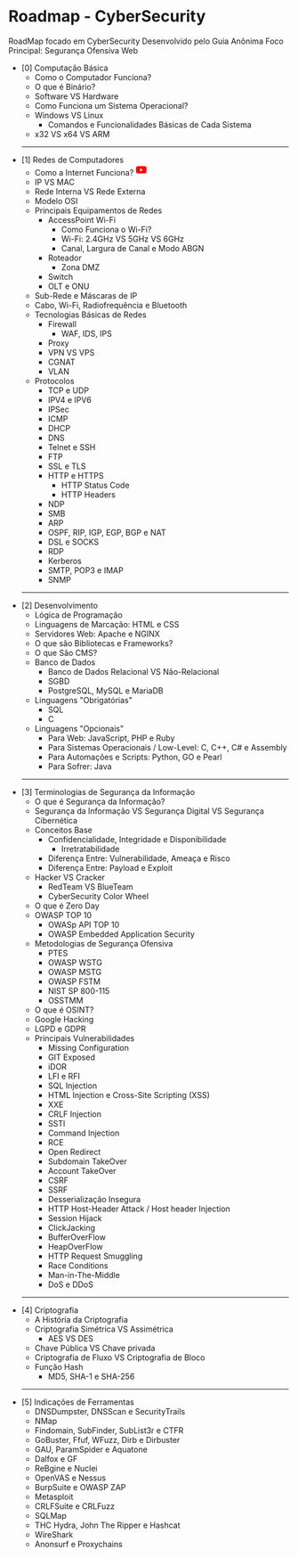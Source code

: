 # Roadmap - CyberSecurity
RoadMap focado em CyberSecurity Desenvolvido pelo Guia Anônima
Foco Principal: Segurança Ofensiva Web

* [0] Computação Básica
  * Como o Computador Funciona?
  * O que é Binário?
  * Software VS Hardware
  * Como Funciona um Sistema Operacional?
  * Windows VS Linux
    * Comandos e Funcionalidades Básicas de Cada Sistema
  * x32 VS x64 VS ARM
  ---
* [1] Redes de Computadores
  * Como a Internet Funciona? <a href="https://guiaanonima.com" target="_blank"> <img src="/assets/icon-youtube.png" width="20" height="20" /></a>
  * IP VS MAC
  * Rede Interna VS Rede Externa
  * Modelo OSI
  * Principais Equipamentos de Redes
    * AccessPoint Wi-Fi
      * Como Funciona o Wi-Fi?
      * Wi-Fi: 2.4GHz VS 5GHz VS 6GHz
      * Canal, Largura de Canal e Modo ABGN
    * Roteador
      * Zona DMZ
    * Switch
    * OLT e ONU
  * Sub-Rede e Máscaras de IP
  * Cabo, Wi-Fi, Radiofrequência e Bluetooth
  * Tecnologias Básicas de Redes
    * Firewall
      * WAF, IDS, IPS
    * Proxy
    * VPN VS VPS
    * CGNAT
    * VLAN
  * Protocolos
    * TCP e UDP
    * IPV4 e IPV6
    * IPSec
    * ICMP
    * DHCP
    * DNS
    * Telnet e SSH
    * FTP
    * SSL e TLS
    * HTTP e HTTPS
      * HTTP Status Code
      * HTTP Headers
    * NDP
    * SMB
    * ARP
    * OSPF, RIP, IGP, EGP, BGP e NAT
    * DSL e SOCKS
    * RDP
    * Kerberos
    * SMTP, POP3 e IMAP
    * SNMP
  ---
* [2] Desenvolvimento
  * Lógica de Programação
  * Linguagens de Marcação: HTML e CSS
  * Servidores Web: Apache e NGINX
  * O que são Bibliotecas e Frameworks?
  * O que São CMS?
  * Banco de Dados
    * Banco de Dados Relacional VS Não-Relacional
    * SGBD
    * PostgreSQL, MySQL e MariaDB
  * Linguagens "Obrigatórias"
    * SQL
    * C
  * Linguagens "Opcionais"
    * Para Web: JavaScript, PHP e Ruby
    * Para Sistemas Operacionais / Low-Level: C, C++, C# e Assembly
    * Para Automações e Scripts: Python, GO e Pearl
    * Para Sofrer: Java
  ---
* [3] Terminologias de Segurança da Informação
  * O que é Segurança da Informação?
  * Segurança da Informação VS Segurança Digital VS Segurança Cibernética
  * Conceitos Base
    * Confidencialidade, Integridade e Disponibilidade
      * Irretratabilidade
    * Diferença Entre: Vulnerabilidade, Ameaça e Risco
    * Diferença Entre: Payload e Exploit
  * Hacker VS Cracker
    * RedTeam VS BlueTeam
    * CyberSecurity Color Wheel
  * O que é Zero Day
  * OWASP TOP 10
    * OWASp API TOP 10
    * OWASP Embedded Application Security
  * Metodologias de Segurança Ofensiva
    * PTES
    * OWASP WSTG
    * OWASP MSTG
    * OWASP FSTM
    * NIST SP 800-115
    * OSSTMM
  * O que é OSINT?
  * Google Hacking
  * LGPD e GDPR
  * Principais Vulnerabilidades
    * Missing Configuration
    * GIT Exposed
    * iDOR
    * LFI e RFI
    * SQL Injection
    * HTML Injection e Cross-Site Scripting (XSS)
    * XXE
    * CRLF Injection
    * SSTI
    * Command Injection
    * RCE
    * Open Redirect
    * Subdomain TakeOver
    * Account TakeOver
    * CSRF
    * SSRF
    * Desserialização Insegura
    * HTTP Host-Header Attack / Host header Injection
    * Session Hijack
    * ClickJacking
    * BufferOverFlow
    * HeapOverFlow
    * HTTP Request Smuggling
    * Race Conditions
    * Man-in-The-Middle
    * DoS e DDoS
  ---
* [4] Criptografia
  * A História da Criptografia
  * Criptografia Simétrica VS Assimétrica
    * AES VS DES
  * Chave Pública VS Chave privada
  * Criptografia de Fluxo VS Criptografia de Bloco
  * Função Hash
    * MD5, SHA-1 e SHA-256
  ---
* [5] Indicações de Ferramentas
  * DNSDumpster, DNSScan e SecurityTrails
  * NMap
  * Findomain, SubFinder, SubList3r e CTFR
  * GoBuster, Ffuf, WFuzz, Dirb e Dirbuster
  * GAU, ParamSpider e Aquatone
  * Dalfox e GF
  * ReBgine e Nuclei
  * OpenVAS e Nessus
  * BurpSuite e OWASP ZAP
  * Metasploit
  * CRLFSuite e CRLFuzz
  * SQLMap
  * THC Hydra, John The Ripper e Hashcat
  * WireShark
  * Anonsurf e Proxychains
